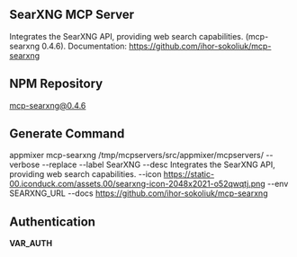 SearXNG MCP Server
-------------------------------

Integrates the SearXNG API, providing web search capabilities. (mcp-searxng 0.4.6). Documentation: <a target=_blank href='https://github.com/ihor-sokoliuk/mcp-searxng'>https://github.com/ihor-sokoliuk/mcp-searxng</a>

NPM Repository
--------------

mcp-searxng@0.4.6

Generate Command
----------------

appmixer mcp-searxng /tmp/mcpservers/src/appmixer/mcpservers/ --verbose --replace --label SearXNG --desc Integrates the SearXNG API, providing web search capabilities. --icon https://static-00.iconduck.com/assets.00/searxng-icon-2048x2021-o52qwqtj.png --env SEARXNG_URL --docs https://github.com/ihor-sokoliuk/mcp-searxng

Authentication
--------------

__VAR_AUTH__
